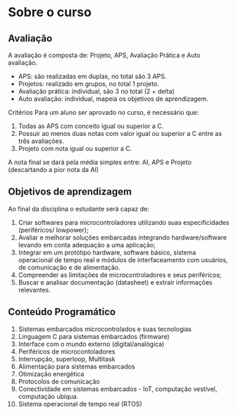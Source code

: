 # Sobre o curso

## Avaliação

A avaliação é composta de: Projeto, APS, Avaliação Prática e Auto avaliação.

- APS: são realizadas em duplas, no total são 3 APS.
- Projetos: realizado em grupos, no total 1 projeto.
- Avaliação prática: individual, são 3 no total (2 + delta)
- Auto avaliação: individual, mapeia os objetivos de aprendizagem.

Critérios Para um aluno ser aprovado no curso, é necessário que:

1. Todas as APS com conceito igual ou superior a C.
2. Possuir ao menos duas notas com valor igual ou superior a C entre as três avaliações.
3. Projeto com nota igual ou superior a C.

A nota final se dará pela média simples entre: AI, APS e Projeto (descartando a pior nota da AI)

## Objetivos de aprendizagem 

Ao final da disciplina o estudante será capaz de:

1.  Criar softwares para microcontroladores utilizando suas especificidades (periféricos/ lowpower);
1.  Avaliar e melhorar soluções embarcadas integrando hardware/software levando em conta adequação a uma aplicação;
1.  Integrar em um protótipo hardware, software básico, sistema operacional de tempo real e módulos de interfaceamento com usuários, de comunicação e de alimentação.
1.  Compreender as limitações de microcontroladores e seus periféricos;
1.  Buscar e analisar documentação (datasheet) e extrair informações relevantes.

## Conteúdo Programático

1.  Sistemas embarcados microcontrolados e suas tecnologias
1.  Linguagem C para sistemas embarcados (firmware)
1.  Interface com o mundo externo (digital/analógica)
1.  Periféricos de microcontoladores
1.  Interrupção, superloop, Multitask
1.  Alimentação para sistemas embarcados
1.  Otimização energética
1.  Protocolos de comunicação
1.  Conectividade em sistemas embarcados - IoT, computação vestível, computação ubíqua.
1.  Sistema operacional de tempo real (RTOS)

